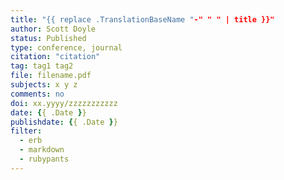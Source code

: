 ```yaml
---
title: "{{ replace .TranslationBaseName "-" " " | title }}" 
author: Scott Doyle
status: Published
type: conference, journal
citation: "citation"
tag: tag1 tag2
file: filename.pdf
subjects: x y z 
comments: no
doi: xx.yyyy/zzzzzzzzzzz
date: {{ .Date }}
publishdate: {{ .Date }}
filter:
  - erb
  - markdown
  - rubypants
---
```


